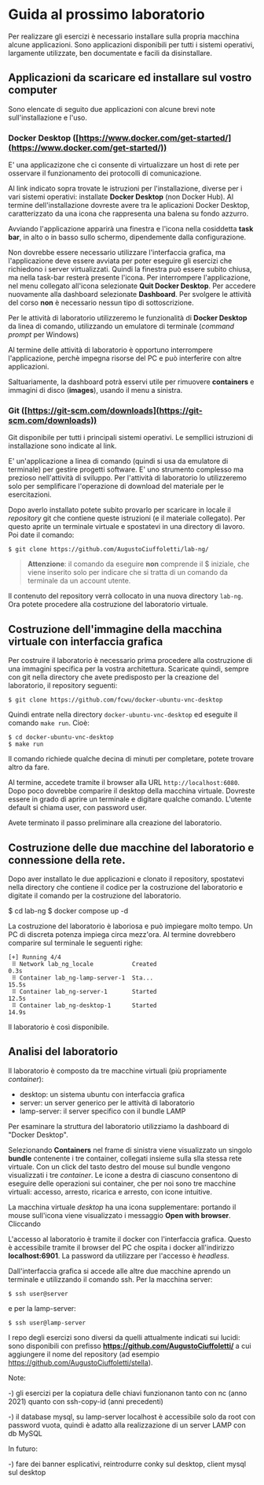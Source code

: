 # Guida al prossimo laboratorio
Per realizzare gli esercizi è necessario installare sulla propria macchina alcune applicazioni. Sono applicazioni disponibili per tutti i sistemi operativi, largamente utilizzate, ben documentate e facili da disinstallare.

## Applicazioni da scaricare ed installare sul vostro computer

Sono elencate di seguito due applicazioni con alcune brevi note sull'installazione e l'uso.

### Docker Desktop ([https://www.docker.com/get-started/](https://www.docker.com/get-started/))

E' una applicazizone che ci consente di virtualizzare un host di rete per osservare il funzionamento dei protocolli di comunicazione.

Al link indicato sopra trovate le istruzioni per l'installazione, diverse per i vari sistemi operativi: installate **Docker Desktop** (non Docker Hub). Al termine dell'installazione dovreste avere tra le aplicazioni Docker Desktop, caratterizzato da una icona che rappresenta una balena su fondo azzurro.

Avviando l'applicazione apparirà una finestra e l'icona nella cosiddetta **task bar**, in alto o in basso sullo schermo, dipendemente dalla configurazione.

Non dovrebbe essere necessario utilizzare l'interfaccia grafica, ma l'applicazione deve essere avviata per poter eseguire gli esercizi che richiedono i server virtualizzati. Quindi la finestra può essere subito chiusa, ma nella task-bar resterà presente l'icona. Per interrompere l'applicazione, nel menu collegato all'icona selezionate **Quit Docker Desktop**. Per accedere nuovamente alla dashboard selezionate **Dashboard**. Per svolgere le attività del corso **non** è necessario nessun tipo di sottoscrizione.

Per le attività di laboratorio utilizzeremo le funzionalità di **Docker Desktop** da linea di comando, utilizzando un emulatore di terminale (*command prompt* per Windows)

Al termine delle attività di laboratorio è opportuno interrompere l'applicazione, perchè impegna risorse del PC e può interferire con altre applicazioni.

Saltuariamente, la dashboard potrà esservi utile per rimuovere **containers** e immagini di disco (**images**), usando il menu a sinistra.

### Git ([https://git-scm.com/downloads](https://git-scm.com/downloads))

Git disponibile per tutti i principali sistemi operativi. Le sempllici istruzioni di installazione sono indicate al link.

E' un'applicazione a linea di comando (quindi si usa da emulatore di terminale) per gestire progetti software. E' uno strumento complesso ma prezioso nell'attività di sviluppo. Per l'attività di laboratorio lo utilizzeremo solo per semplificare l'operazione di download del materiale per le esercitazioni.

Dopo averlo installato potete subito provarlo per scaricare in locale il *repository* git che contiene queste istruzioni (e il materiale collegato). Per questo aprite un terminale virtuale e spostatevi in una directory di lavoro. Poi date il comando:

    $ git clone https://github.com/AugustoCiuffoletti/lab-ng/

> **Attenzione**: il comando da eseguire **non** comprende il $ iniziale, che viene inserito solo per indicare che si tratta di un comando da terminale da un account utente.

Il contenuto del repository verrà collocato in una nuova directory `lab-ng`. Ora potete procedere alla costruzione del laboratorio virtuale.

## Costruzione dell'immagine della macchina virtuale con interfaccia grafica

Per costruire il laboratorio è necessario prima procedere alla costruzione di una immagini specifica per la vostra architettura. Scaricate quindi, sempre con git nella directory che avete predisposto per la creazione del laboratorio, il repository seguenti:

    $ git clone https://github.com/fcwu/docker-ubuntu-vnc-desktop

Quindi entrate nella directory `docker-ubuntu-vnc-desktop` ed eseguite il comando `make run`. Cioè:

    $ cd docker-ubuntu-vnc-desktop
    $ make run
    
Il comando richiede qualche decina di minuti per completare, potete trovare altro da fare.

Al termine, accedete tramite il browser alla URL `http://localhost:6080`. Dopo poco dovrebbe comparire il desktop della macchina virtuale. Dovreste essere in grado di aprire un terminale e digitare qualche comando. L'utente default si chiama user, con password user.

Avete terminato il passo preliminare alla creazione del laboratorio.

## Costruzione delle due macchine del laboratorio e connessione della rete.
    
Dopo aver installato le due applicazioni e clonato il repository, spostatevi nella directory che contiene il codice per la costruzione del laboratorio e digitate il comando per la costruzione del laboratorio.

   $ cd lab-ng
   $ docker compose up -d

La costruzione del laboratorio è laboriosa e può impiegare molto tempo. Un PC di discreta potenza impiega circa mezz'ora. Al termine dovrebbero comparire sul terminale le seguenti righe:
    
    [+] Running 4/4
     ⠿ Network lab_ng_locale           Created                                 0.3s
     ⠿ Container lab_ng-lamp-server-1  Sta...                                 15.5s
     ⠿ Container lab_ng-server-1       Started                                12.5s
     ⠿ Container lab_ng-desktop-1      Started                                14.9s

Il laboratorio è così disponibile.

## Analisi del laboratorio

Il laboratorio è composto da tre macchine virtuali (più propriamente *container*):

- desktop: un sistema ubuntu con interfaccia grafica
- server: un server generico per le attività di laboratorio
- lamp-server: il server specifico con il bundle LAMP

Per esaminare la struttura del laboratorio utilizziamo la dashboard di "Docker Desktop".

Selezionando **Containers** nel frame di sinistra viene visualizzato un singolo **bundle** contenente i tre container, collegati insieme sulla slla stessa rete virtuale. Con un click del tasto destro del mouse sul bundle vengono visualizzati i tre *container*. Le icone a destra di ciascuno consentono di eseguire delle operazioni sui container, che per noi sono tre macchine virtuali: accesso, arresto, ricarica e arresto, con icone intuitive.

La macchina virtuale *desktop* ha una icona supplementare: portando il mouse sull'icona viene visualizzato i messaggio **Open with browser**. Cliccando 

L'accesso al laboratorio è tramite il docker con l'interfaccia grafica. Questo è accessibile tramite il browser del PC che ospita i docker all'indirizzo **localhost:6901**. La password da utilizzare per l'accesso è *headless*.

Dall'interfaccia grafica si accede alle altre due macchine aprendo un terminale e utilizzando il comando ssh. Per la macchina server:

    $ ssh user@server

e per la lamp-server:

    $ ssh user@lamp-server

I repo degli esercizi sono diversi da quelli attualmente indicati sui lucidi: sono disponibili con prefisso **https://github.com/AugustoCiuffoletti/** a cui aggiungere il nome del repository (ad esempio https://github.com/AugustoCiuffoletti/stella).

Note:

-) gli esercizi per la copiatura delle chiavi funzionanon tanto con nc (anno 2021) quanto con ssh-copy-id (anni precedenti)

-) il database mysql, su lamp-server localhost è accessibile solo da root con password vuota, quindi è adatto alla realizzazione di un server LAMP con db MySQL

In futuro:

-) fare dei banner esplicativi, reintrodurre conky sul desktop, client mysql sul desktop
